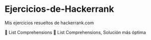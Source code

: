 # Ejercicios-de-Hackerrank

Mis ejercicios resueltos de hackerrank.com

:large_orange_diamond: List Comprehensions
:large_orange_diamond: List Comprehensions, Solución más óptima
